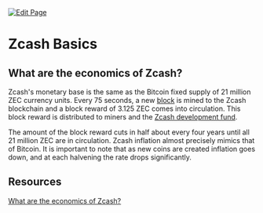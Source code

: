 <a href="https://github.com/henryquincy/zechub/edit/main/site/Start_Here/Zcash_Monetary_Policy.md" target="_blank">
  <img src="https://img.shields.io/badge/Edit-blue" alt="Edit Page"/>
</a>

# Zcash Basics

## What are the economics of Zcash?

Zcash's monetary base is the same as the Bitcoin fixed supply of 21 million ZEC currency units. Every 75 seconds, a new [block](https://zcash.readthedocs.io/en/latest/rtd_pages/glossary.html#:~:text=Block,mempool%20in%20an%20unconfirmed%20state.) is mined to the Zcash blockchain and a block reward of 3.125 ZEC comes into circulation. This block reward is distributed to miners and the [Zcash development fund](https://zips.z.cash/zip-1014).

The amount of the block reward cuts in half about every four years until all 21 million ZEC are in circulation. Zcash inflation almost precisely mimics that of Bitcoin. It is important to note that as new coins are created inflation goes down, and at each halvening the rate drops significantly.

## Resources

[What are the economics of Zcash?](https://z.cash/support/faq/#:~:text=Zcash's%20monetary%20base%20is%20the,3.125%20ZEC%20comes%20into%20circulation.)
